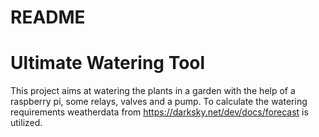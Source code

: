 # README #

# Ultimate Watering Tool #

This project aims at watering the plants in a garden with the help of a raspberry pi, some relays, valves and a pump.
To calculate the watering requirements weatherdata from https://darksky.net/dev/docs/forecast is utilized.